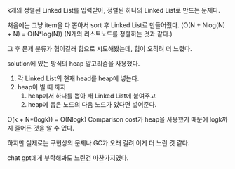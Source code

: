 k개의 정렬된 Linked List를 입력받아, 정렬된 하나의 Linked List로 만드는 문제다.

처음에는 그냥 item을 다 뽑아서 sort 후 Linked List로 만들어줬다.
(O(N + Nlog(N) + N) = O(N*log(N)) (N개의 리스트노드를 정렬하는 것과 같다.)

그 후 문제 분류가 힙이길래 힙으로 시도해봤는데, 힙이 오히려 더 느렸다.

solution에 있는 방식의 heap 알고리즘을 사용했다.

1. 각 Linked List의 현재 head를 heap에 넣는다.
2. heap이 빌 때 까지
   1. heap에서 하나를 뽑아 새 Linked List에 붙여주고
   2. heap에 뽑은 노드의 다음 노드가 있다면 넣어준다.

O(k + N*(logk)) = O(Nlogk)
Comparison cost가 heap을 사용했기 때문에 logk까지 줄어든 것을 알 수 있다.

하지만 실제로는 구현상의 문제나 GC가 오래 걸려 이게 더 느린 것 같다.

chat gpt에게 부탁해봐도 느린건 마찬가지였다.